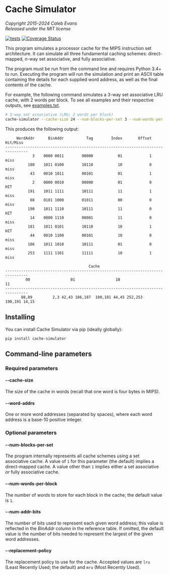 # Cache Simulator

*Copyright 2015-2024 Caleb Evans*  
*Released under the MIT license*

[![tests](https://github.com/caleb531/cache-simulator/actions/workflows/tests.yml/badge.svg)](https://github.com/caleb531/cache-simulator/actions/workflows/tests.yml)
[![Coverage Status](https://coveralls.io/repos/caleb531/cache-simulator/badge.svg)](https://coveralls.io/r/caleb531/cache-simulator?branch=main)

This program simulates a processor cache for the MIPS instruction set
architecture. It can simulate all three fundamental caching schemes:
direct-mapped, *n*-way set associative, and fully associative.

The program must be run from the command line and requires Python 3.4+ to run.
Executing the program will run the simulation and print an ASCII table
containing the details for each supplied word address, as well as the final
contents of the cache.

For example, the following command simulates a 3-way set associative LRU cache,
with 2 words per block. To see all examples and their respective outputs, see
[examples.txt](examples.txt).

```sh
# 3-way set associative (LRU; 2 words per block)
cache-simulator --cache-size 24 --num-blocks-per-set 3 --num-words-per-block 2 --word-addrs 3 180 43 2 191 88 190 14 181 44 186 253
```

This produces the following output:

```
     WordAddr      BinAddr          Tag        Index       Offset     Hit/Miss
--------------------------------------------------------------------------------
            3    0000 0011        00000           01            1         miss
          180    1011 0100        10110           10            0         miss
           43    0010 1011        00101           01            1         miss
            2    0000 0010        00000           01            0          HIT
          191    1011 1111        10111           11            1         miss
           88    0101 1000        01011           00            0         miss
          190    1011 1110        10111           11            0          HIT
           14    0000 1110        00001           11            0         miss
          181    1011 0101        10110           10            1          HIT
           44    0010 1100        00101           10            0         miss
          186    1011 1010        10111           01            0         miss
          253    1111 1101        11111           10            1         miss

                                     Cache
--------------------------------------------------------------------------------
         00                  01                  10                  11
--------------------------------------------------------------------------------
       88,89         2,3 42,43 186,187  180,181 44,45 252,253   190,191 14,15
```

## Installing

You can install Cache Simulator via pip (ideally globally):

```
pip install cache-simulator
```

## Command-line parameters

### Required parameters

#### --cache-size

The size of the cache in words (recall that one word is four bytes in MIPS).

#### --word-addrs

One or more word addresses (separated by spaces), where each word address is a
base-10 positive integer.

### Optional parameters

#### --num-blocks-per-set

The program internally represents all cache schemes using a set associative
cache. A value of `1` for this parameter (the default) implies a direct-mapped
cache. A value other than `1` implies either a set associative *or* fully
associative cache.

#### --num-words-per-block

The number of words to store for each block in the cache; the default value is `1`.

#### --num-addr-bits

The number of bits used to represent each given word address; this value is
reflected in the *BinAddr* column in the reference table. If omitted, the
default value is the number of bits needed to represent the largest of the given
word addresses.

#### --replacement-policy

The replacement policy to use for the cache. Accepted values are `lru` (Least
Recently Used; the default) and `mru` (Most Recently Used).
